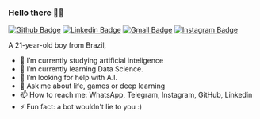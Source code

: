 ### Hello there :feet::smiley_cat:

[![Github Badge](https://img.shields.io/badge/-Github-000?style=flat-square&logo=Github&logoColor=white)](https://github.com/IsaacRamos1)
[![Linkedin Badge](https://img.shields.io/badge/-LinkedIn-blue?style=flat-square&logo=Linkedin&logoColor=white&link=https://www.linkedin.com/in/isaac-ramos-b558b81a9/)](https://www.linkedin.com/in/isaac-ramos-b558b81a9/)
[![Gmail Badge](https://img.shields.io/badge/-Gmail-c14438?style=flat-square&logo=Gmail&logoColor=white&link=mailto:isac_ramos1@hotmail.com)](mailto:isac_ramos1@hotmail.com)
[![Instagram Badge](https://img.shields.io/badge/-Instagram-C13584?style=flat-square&labelColor=C13584&logo=instagram&logoColor=white&link=https://www.instagram.com/pao.misterioso/)](https://www.instagram.com/pao.misterioso/)
  
A 21-year-old boy from Brazil, 
- 🔭 I’m currently studying artificial inteligence
- 🌱 I’m currently learning Data Science.
- 🤔 I’m looking for help with A.I.
- 💬 Ask me about life, games or deep learning
- 📫 How to reach me: WhatsApp, Telegram, Instagram, GitHub, Linkedin
- ⚡ Fun fact: a bot wouldn't lie to you :)

<!--
**IsaacRamos1/IsaacRamos1** is a ✨ _special_ ✨ repository because its `README.md` (this file) appears on your GitHub profile.

Here are some ideas to get you started:

- 🔭 I’m currently studying artificial inteligence
- 🌱 I’m currently learning about GAN's
- 👯 I’m looking to collaborate on projects envolving machine learning.
- 🤔 I’m looking for help with A.I.
- 💬 Ask me about life, games or deep learning
- 📫 How to reach me: WhatsApp, Telegram, Instagram, GitHub, Linkedin
-->
